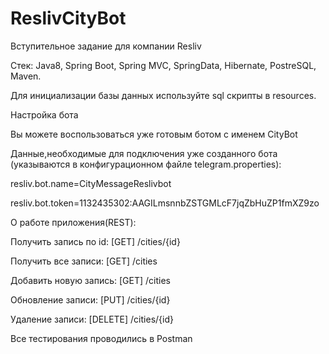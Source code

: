 # ReslivCityBot

Вступительное задание для компании Resliv

Стек: Java8, Spring Boot, Spring MVC, SpringData, Hibernate, PostreSQL, Maven.

Для инициализации базы данных используйте sql скрипты в resources.

Настройка бота

Вы можете воспользоваться уже готовым ботом с именем CityBot

Данные,необходимые для подключения уже созданного бота (указываются в конфигурационном файле telegram.properties):

resliv.bot.name=CityMessageReslivbot

resliv.bot.token=1132435302:AAGILmsnnbZSTGMLcF7jqZbHuZP1fmXZ9zo


О работе приложения(REST):

Получить запись по id: [GET] /cities/{id}

Получить все записи: [GET] /cities

Добавить новую запись: [GET] /cities

Обновление записи: [PUT] /cities/{id}

Удаление записи: [DELETE] /cities/{id}

Все тестирования проводились в Postman
